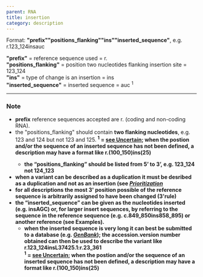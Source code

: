 ```yaml
---
parent: RNA
title: insertion
category: description
---
```


Format: **"prefix""positions_flanking""ins""inserted_sequence"**,  e.g. r.123\_124insauc

**"prefix"**  =  reference sequence used  =  r.<br>
**"positions_flanking"**  =  position two nucleotides flanking insertion site  =  123\_124<br>
**"ins"**  =  type of change is an insertion  =  ins<br> 
**"inserted_sequence"**  =  inserted sequence  =  auc <sup>1</sup>

---

### Note

*	**prefix** reference sequences accepted are r. (coding and non-coding RNA).
*	the "positions_flanking" should contain **two flanking nucleotides**, e.g. 123 and 124 but not 123 and 125.<b>
	<sup>1</sup> = [see Uncertain](/recommendations/uncertain/); when the postion and/or the sequence of an inserted sequence has not been defined, a description may have a format like r.(100_150)ins(25)
	*	the “positions_flanking” should be listed from 5’ to 3’, e.g. 123_124 not 124_123
*	when a variant can be described as a duplication it **must** be desribed as a duplication and **not as an insertion** (see [_Prioritization_](/recommendations/general/)
*	for all descriptions the **most 3' position** possible of the reference sequence is arbitrarily assigned to have been changed (**3'rule**)
*	the **“inserted_sequence”** can be given as the nucleotides inserted (e.g. insAGC) or, for larger insert sequences, by referring to the sequence in the reference sequence (e.g. c.849_850ins858_895) or another reference (see Examples).
	*	when the inserted sequence is very long it can best be submitted to a database (e.g. [_GenBank_](http://www.ncbi.nlm.nih.gov/genbank/submit/)); the accession.version number obtained can then be used to describe the variant like r.123\_124insL37425.1:r.23\_361<br>
	<sup>1</sup> = [see Uncertain](/recommendations/uncertain/); when the postion and/or the sequence of an inserted sequence has not been defined, a description may have a format like r.(100_150)ins(25) 
